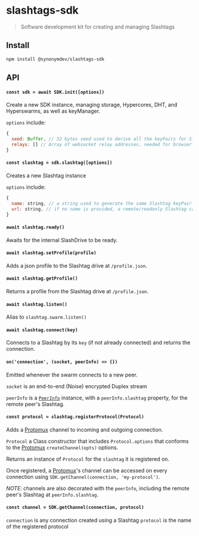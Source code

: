 # slashtags-sdk

> Software development kit for creating and managing Slashtags

## Install

```bash
npm install @synonymdev/slashtags-sdk
```

## API

#### `const sdk = await SDK.init([options])`

Create a new SDK instance, managing storage, Hypercores, DHT, and Hyperswarms, as well as keyManager.

`options` include:

```js
{
  seed: Buffer, // 32 bytes seed used to derive all the keyPairs for Slashtags and their components
  relays: [] // Array of websocket relay addresses, needed for browser environments
}
```

#### `const slashtag = sdk.slashtag([options])`

Creates a new Slashtag instance

`options` include:

```js
{
  name: string, // a string used to generate the same Slashtag keyPair given the same seed in the SDK
  url: string, // if no name is provided, a remote/readonly Slashtag can be created from a url
}
```

#### `await slashtag.ready()`

Awaits for the internal SlashDrive to be ready.

#### `await slashtag.setProfile(profile)`

Adds a json profile to the Slashtag drive at `/profile.json`.

#### `await slashtag.getProfile()`

Returns a profile from the Slashtag drive at `/profile.json`.

#### `await slashtag.listen()`

Alias to `slashtag.swarm.listen()`

#### `await slashtag.connect(key)`

Connects to a Slashtag by its `key` (if not already connected) and returns the connection.

#### `on('connection', (socket, peerInfo) => {})`

Emitted whenever the swarm connects to a new peer.

`socket` is an end-to-end (Noise) encrypted Duplex stream

`peerInfo` is a [`PeerInfo`](https://github.com/hyperswarm/hyperswarm/blob/v3/README.md#peerinfo-api) instance, with a `peerInfo.slashtag` property, for the remote peer's Slashtag.

#### `const protocol = slashtag.registerProtocol(Protocol)`

Adds a [Protomux](https://github.com/mafintosh/protomux/) channel to incoming and outgoing connection.

`Protocol` a Class constructor that includes `Protocol.options` that conforms to the [Protomux](https://github.com/mafintosh/protomux/) `createChannel(opts)` options.

Returns an instance of `Protocol` for the `slashtag` it is registered on.

Once registered, a [Protomux](https://github.com/mafintosh/protomux/)'s channel can be accessed on every connection using `SDK.getChannel(connection, 'my-protocol')`.

_NOTE_: channels are also decorated with the `peerInfo`, including the remote peer's Slashtag at `peerInfo.slashtag`.

#### `const channel = SDK.getChannel(connection, protocol)`

`connection` is any connection created using a Slashtag
`protocol` is the name of the registered protocol
